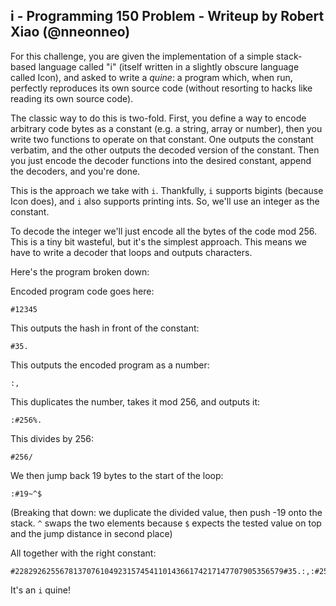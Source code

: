## i - Programming 150 Problem - Writeup by Robert Xiao (@nneonneo)

For this challenge, you are given the implementation of a simple stack-based language called "i"
(itself written in a slightly obscure language called Icon), and asked to write a *quine*: a program
which, when run, perfectly reproduces its own source code (without resorting to hacks like reading
its own source code).

The classic way to do this is two-fold. First, you define a way to encode arbitrary code bytes
as a constant (e.g. a string, array or number), then you write two functions to operate on that
constant. One outputs the constant verbatim, and the other outputs the decoded version of the constant.
Then you just encode the decoder functions into the desired constant, append the decoders, and you're done.

This is the approach we take with `i`. Thankfully, `i` supports bigints (because Icon does), and `i`
also supports printing ints. So, we'll use an integer as the constant.

To decode the integer we'll just encode all the bytes of the code mod 256. This is a tiny bit wasteful,
but it's the simplest approach. This means we have to write a decoder that loops and outputs characters.

Here's the program broken down:

Encoded program code goes here:

    #12345

This outputs the hash in front of the constant:

    #35.

This outputs the encoded program as a number:

    :,

This duplicates the number, takes it mod 256, and outputs it:

    :#256%.

This divides by 256:

    #256/

We then jump back 19 bytes to the start of the loop:

    :#19~^$

(Breaking that down: we duplicate the divided value, then push -19 onto the stack.
`^` swaps the two elements because `$` expects the tested value on top and the jump
distance in second place)

All together with the right constant:

    #228292625567813707610492315745411014366174217147707905356579#35.:,:#256%.#256/:#19~^$

It's an `i` quine!
